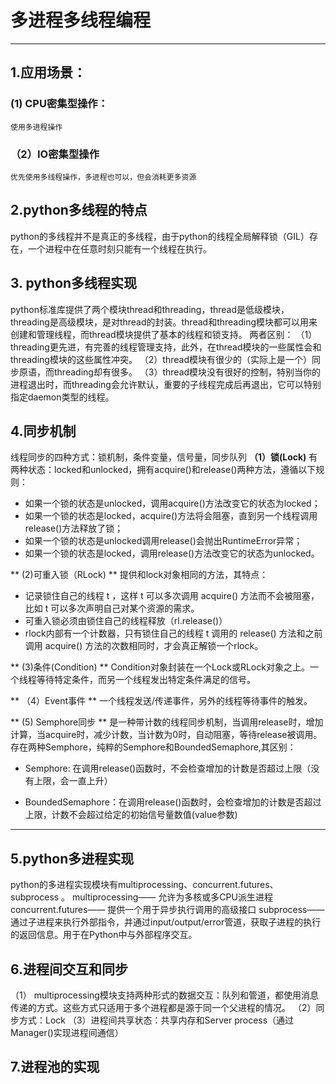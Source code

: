 # 多进程多线程编程 #
************************
##  1.应用场景： ##
###  (1) CPU密集型操作： ###
	使用多进程操作
### （2）IO密集型操作 ###
	优先使用多线程操作，多进程也可以，但会消耗更多资源

##  2.python多线程的特点  ##
python的多线程并不是真正的多线程，由于python的线程全局解释锁（GIL）存在，一个进程中在任意时刻只能有一个线程在执行。

## 3. python多线程实现 ##
python标准库提供了两个模块thread和threading，thread是低级模块，threading是高级模块，是对thread的封装。thread和threading模块都可以用来创建和管理线程，而thread模块提供了基本的线程和锁支持。
两者区别：
（1）threading更先进，有完善的线程管理支持，此外，在thread模块的一些属性会和threading模块的这些属性冲突。
（2）thread模块有很少的（实际上是一个）同步原语，而threading却有很多。
（3）thread模块没有很好的控制，特别当你的进程退出时，而threading会允许默认，重要的子线程完成后再退出，它可以特别指定daemon类型的线程。

## 4.同步机制 ##
线程同步的四种方式：锁机制，条件变量，信号量，同步队列
**（1）锁(Lock)** 
	有两种状态：locked和unlocked，拥有acquire()和release()两种方法，遵循以下规则：
    
* 如果一个锁的状态是unlocked，调用acquire()方法改变它的状态为locked；
* 如果一个锁的状态是locked，acquire()方法将会阻塞，直到另一个线程调用release()方法释放了锁；
* 如果一个锁的状态是unlocked调用release()会抛出RuntimeError异常；
* 如果一个锁的状态是locked，调用release()方法改变它的状态为unlocked。

** (2)可重入锁（RLock) **
	提供和lock对象相同的方法，其特点：
* 记录锁住自己的线程 t ，这样 t 可以多次调用 acquire() 方法而不会被阻塞，比如 t 可以多次声明自己对某个资源的需求。
* 可重入锁必须由锁住自己的线程释放（rl.release()）
* rlock内部有一个计数器，只有锁住自己的线程 t 调用的 release() 方法和之前调用 acquire() 方法的次数相同时，才会真正解锁一个rlock。

** (3)条件(Condition) **
Condition对象封装在一个Lock或RLock对象之上。一个线程等待特定条件，而另一个线程发出特定条件满足的信号。

** （4）Event事件 **
一个线程发送/传递事件，另外的线程等待事件的触发。

**  (5) Semphore同步 **
是一种带计数的线程同步机制，当调用release时，增加计算，当acquire时，减少计数，当计数为0时，自动阻塞，等待release被调用。
存在两种Semphore，纯粹的Semphore和BoundedSemaphore,其区别：
* Semphore:  在调用release()函数时，不会检查增加的计数是否超过上限（没有上限，会一直上升）


* BoundedSemaphore：在调用release()函数时，会检查增加的计数是否超过上限，计数不会超过给定的初始信号量数值(value参数)

******************************

## 5.python多进程实现 ##
python的多进程实现模块有multiprocessing、concurrent.futures、subprocess 。
multiprocessing—— 允许为多核或多CPU派生进程
concurrent.futures—— 提供一个用于异步执行调用的高级接口
subprocess—— 通过子进程来执行外部指令，并通过input/output/error管道，获取子进程的执行的返回信息。用于在Python中与外部程序交互。

## 6.进程间交互和同步 ##
（1） multiprocessing模块支持两种形式的数据交互：队列和管道，都使用消息传递的方式。这些方式只适用于多个进程都是源于同一个父进程的情况。
（2）同步方式：Lock
（3）进程间共享状态：共享内存和Server process（通过Manager()实现进程间通信）

## 7.进程池的实现 ##






	
